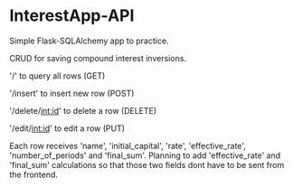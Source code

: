 # InterestApp-API
Simple Flask-SQLAlchemy app to practice.

CRUD for saving compound interest inversions.

'/' to query all rows (GET)

'/insert' to insert new row (POST)

'/delete/<int:id>' to delete a row (DELETE)

'/edit/<int:id>' to edit a row (PUT)

Each row receives 'name', 'initial_capital', 'rate', 'effective_rate', 'number_of_periods' and 'final_sum'. Planning to add 'effective_rate' and 'final_sum' calculations so
that those two fields dont have to be sent from the frontend.
